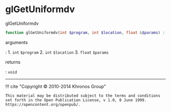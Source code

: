 # glGetUniformdv
glGetUniformdv

```php
function glGetUniformdv(int $program, int $location, float &$params) : void
```

arguments

:    1. `int` `$program` 
    2. `int` `$location` 
    3. `float` `$params` 

returns

:    `void` 

---
     

!!! cite "Copyright © 2010-2014 Khronos Group"

    This material may be distributed subject to the terms and conditions set forth in the Open Publication License, v 1.0, 8 June 1999. https://opencontent.org/openpub/.